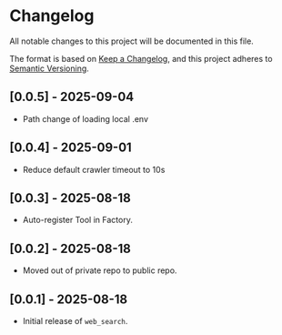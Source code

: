 # Changelog

All notable changes to this project will be documented in this file.

The format is based on [Keep a Changelog](https://keepachangelog.com/en/1.0.0/), 
and this project adheres to [Semantic Versioning](https://semver.org/spec/v2.0.0.html).

## [0.0.5] - 2025-09-04
- Path change of loading local .env
## [0.0.4] - 2025-09-01
- Reduce default crawler timeout to 10s

## [0.0.3] - 2025-08-18
- Auto-register Tool in Factory.

## [0.0.2] - 2025-08-18
- Moved out of private repo to public repo.

## [0.0.1] - 2025-08-18
- Initial release of `web_search`.